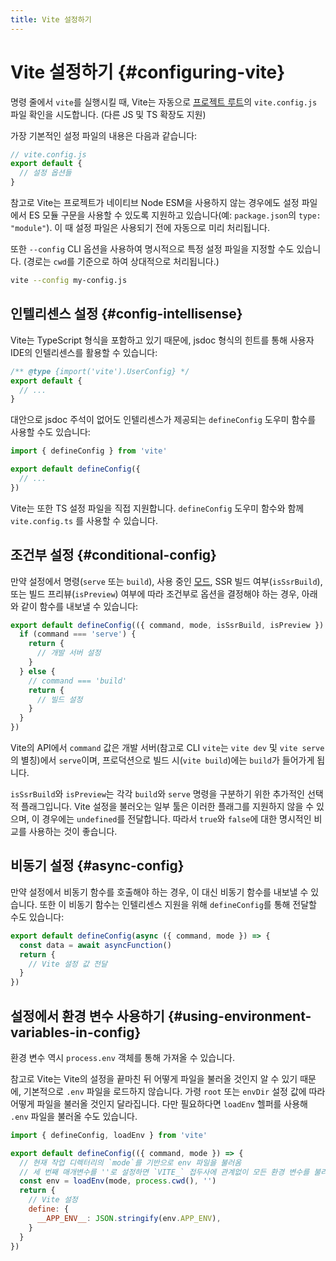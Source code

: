 ```yaml
---
title: Vite 설정하기
---
```


# Vite 설정하기 {#configuring-vite}

명령 줄에서 `vite`를 실행시킬 때, Vite는 자동으로 [프로젝트 루트](/guide/#index-html-and-project-root)의 `vite.config.js` 파일 확인을 시도합니다. (다른 JS 및 TS 확장도 지원)

가장 기본적인 설정 파일의 내용은 다음과 같습니다:

```js
// vite.config.js
export default {
  // 설정 옵션들
}
```

참고로 Vite는 프로젝트가 네이티브 Node ESM을 사용하지 않는 경우에도 설정 파일에서 ES 모듈 구문을 사용할 수 있도록 지원하고 있습니다(예: `package.json`의 `type: "module"`). 이 때 설정 파일은 사용되기 전에 자동으로 미리 처리됩니다.

또한 `--config` CLI 옵션을 사용하여 명시적으로 특정 설정 파일을 지정할 수도 있습니다. (경로는 `cwd`를 기준으로 하여 상대적으로 처리됩니다.)

```bash
vite --config my-config.js
```

## 인텔리센스 설정 {#config-intellisense}

Vite는 TypeScript 형식을 포함하고 있기 때문에, jsdoc 형식의 힌트를 통해 사용자 IDE의 인텔리센스를 활용할 수 있습니다:

```js
/** @type {import('vite').UserConfig} */
export default {
  // ...
}
```

대안으로 jsdoc 주석이 없어도 인텔리센스가 제공되는 `defineConfig` 도우미 함수를 사용할 수도 있습니다:

```js
import { defineConfig } from 'vite'

export default defineConfig({
  // ...
})
```

Vite는 또한 TS 설정 파일을 직접 지원합니다. `defineConfig` 도우미 함수와 함께 `vite.config.ts` 를 사용할 수 있습니다.

## 조건부 설정 {#conditional-config}

만약 설정에서 명령(`serve` 또는 `build`), 사용 중인 [모드](/guide/env-and-mode), SSR 빌드 여부(`isSsrBuild`), 또는 빌드 프리뷰(`isPreview`) 여부에 따라 조건부로 옵션을 결정해야 하는 경우, 아래와 같이 함수를 내보낼 수 있습니다:

```js
export default defineConfig(({ command, mode, isSsrBuild, isPreview }) => {
  if (command === 'serve') {
    return {
      // 개발 서버 설정
    }
  } else {
    // command === 'build'
    return {
      // 빌드 설정
    }
  }
})
```

Vite의 API에서 `command` 값은 개발 서버(참고로 CLI `vite`는 `vite dev` 및 `vite serve`의 별칭)에서 `serve`이며, 프로덕션으로 빌드 시(`vite build`)에는 `build`가 들어가게 됩니다.

`isSsrBuild`와 `isPreview`는 각각 `build`와 `serve` 명령을 구분하기 위한 추가적인 선택적 플래그입니다. Vite 설정을 불러오는 일부 툴은 이러한 플래그를 지원하지 않을 수 있으며, 이 경우에는 `undefined`를 전달합니다. 따라서 `true`와 `false`에 대한 명시적인 비교를 사용하는 것이 좋습니다.

## 비동기 설정 {#async-config}

만약 설정에서 비동기 함수를 호출해야 하는 경우, 이 대신 비동기 함수를 내보낼 수 있습니다. 또한 이 비동기 함수는 인텔리센스 지원을 위해 `defineConfig`를 통해 전달할 수도 있습니다:

```js
export default defineConfig(async ({ command, mode }) => {
  const data = await asyncFunction()
  return {
    // Vite 설정 값 전달
  }
})
```

## 설정에서 환경 변수 사용하기 {#using-environment-variables-in-config}

환경 변수 역시 `process.env` 객체를 통해 가져올 수 있습니다.

참고로 Vite는 Vite의 설정을 끝마친 뒤 어떻게 파일을 불러올 것인지 알 수 있기 때문에, 기본적으로 `.env` 파일을 로드하지 않습니다. 가령 `root` 또는 `envDir` 설정 값에 따라 어떻게 파일을 불러올 것인지 달라집니다. 다만 필요하다면 `loadEnv` 헬퍼를 사용해 `.env` 파일을 불러올 수도 있습니다.

```js
import { defineConfig, loadEnv } from 'vite'

export default defineConfig(({ command, mode }) => {
  // 현재 작업 디렉터리의 `mode`를 기반으로 env 파일을 불러옴
  // 세 번째 매개변수를 ''로 설정하면 `VITE_` 접두사에 관계없이 모든 환경 변수를 불러옴
  const env = loadEnv(mode, process.cwd(), '')
  return {
    // Vite 설정
    define: {
      __APP_ENV__: JSON.stringify(env.APP_ENV),
    }
  }
})
```